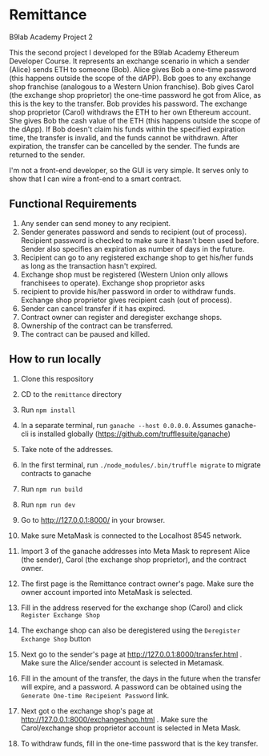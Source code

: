 # Remittance
B9lab Academy Project 2

This the second project I developed for the B9lab Academy Ethereum Developer Course. It represents an exchange scenario in which a sender (Alice) sends ETH to someone (Bob). Alice gives Bob a one-time password 
(this happens outside the scope of the dAPP). Bob goes to any exchange shop franchise (analogous to a Western Union franchise). Bob gives Carol (the exchange shop proprietor) the one-time password he got from Alice, as this is the key to the transfer. Bob provides his password. The exchange shop proprietor (Carol) withdraws the ETH to her own Ethereum account. She gives Bob the cash value of the ETH (this happens outside the scope of the dApp). If Bob doesn't claim his funds within the specified expiration time, the transfer is invalid, and the funds cannot be withdrawn. After expiration, the transfer can be cancelled by the sender. The funds are returned to the sender.

I'm not a front-end developer, so the GUI is very simple. It serves only to show that I can wire a front-end to a smart contract.

## Functional Requirements
1. Any sender can send money to any recipient. 
2. Sender generates password and sends to recipient (out of process). Recipient password is checked to make sure it hasn't been used before. Sender also specifies an expiration as number of days in the future.
3. Recipient can go to any registered exchange shop to get his/her funds as long as the transaction hasn't expired.
4. Exchange shop must be registered (Western Union only allows franchisees to operate). Exchange shop proprietor asks
5. recipient to provide his/her password in order to withdraw funds. Exchange shop proprietor gives recipient cash (out of  process).
6. Sender can cancel transfer if it has expired.
7. Contract owner can register and deregister exchange shops.
8. Ownership of the contract can be transferred. 
9. The contract can be paused and killed.


## How to run locally
1. Clone this respository
2. CD to the `remittance` directory
3. Run `npm install`
4. In a separate terminal,  run `ganache --host 0.0.0.0`. Assumes ganache-cli is installed globally (https://github.com/trufflesuite/ganache)
5. Take note of the addresses. 

1. In the first terminal, run `./node_modules/.bin/truffle migrate` to migrate contracts to ganache
2. Run `npm run build`
3. Run `npm run dev`
4. Go to <http://127.0.0.1:8000/> in your browser. 
5. Make sure  MetaMask is connected to the Localhost 8545 network.
6. Import 3 of the ganache addresses into Meta Mask to represent Alice (the sender), Carol (the exchange shop proprietor), and the contract owner.
7. The first page is the Remittance contract owner's page. Make sure the owner account imported into MetaMask is selected.
8. Fill in the address reserved for the exchange shop (Carol) and click `Register Exchange Shop`
9. The exchange shop can also be deregistered using the `Deregister Exchange Shop` button
10. Next go to the sender's page at <http://127.0.0.1:8000/transfer.html> . Make sure the Alice/sender account is selected in Metamask.
11. Fill in the amount of the transfer, the days in the future when the transfer will expire, and a password. A password can be obtained using the `Generate One-time Recipeient Password` link.
12. Next got o the exchange shop's page at <http://127.0.0.1:8000/exchangeshop.html>  . Make sure the Carol/exchange shop proprietor account is selected in Meta Mask.
13. To withdraw funds, fill in the one-time password that is the key transfer.


